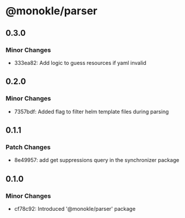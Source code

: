 # @monokle/parser

## 0.3.0

### Minor Changes

- 333ea82: Add logic to guess resources if yaml invalid

## 0.2.0

### Minor Changes

- 7357bdf: Added flag to filter helm template files during parsing

## 0.1.1

### Patch Changes

- 8e49957: add get suppressions query in the synchronizer package

## 0.1.0

### Minor Changes

- cf78c92: Introduced '@monokle/parser' package
